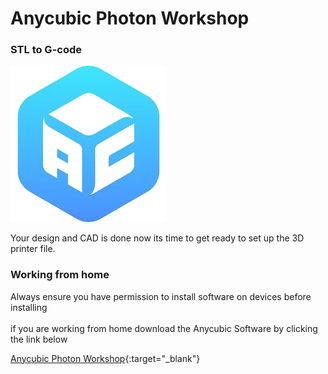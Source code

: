 

# Anycubic Photon Workshop

### STL to G-code

![anycubic-workshop.png](images/anycubic-workshop.png) 
<br/>

Your design and CAD is done now its time to get ready to set up the 3D printer file.<br/>

### Working from home

Always ensure you have permission to install software on devices before installing<br/><br/>
if you are working from home download the Anycubic Software by clicking the link below<br/>

[Anycubic Photon Workshop](https://store.anycubic.com/pages/firmware-software){:target="_blank"}